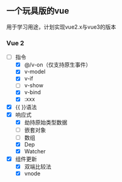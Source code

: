 ## 一个玩具版的vue

用于学习用途，计划实现vue2.x与vue3的版本

### Vue 2

- [ ] 指令
    - [x] @/v-on（仅支持原生事件）
    - [x] v-model
    - [x] v-if
    - [ ] v-show
    - [x] v-bind
    - [x] :xxx
- [x] {{ }}语法
- [x] 响应式
    - [x] 劫持原始类型数据
    - [ ] 嵌套对象
    - [ ] 数组
    - [x] Dep
    - [x] Watcher
- [x] 组件更新
    - [x] 双端比较法
    - [x] vnode